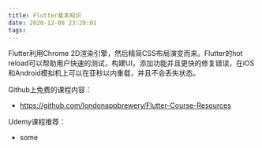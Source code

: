 ```yaml
---
title: Flutter基本知识
date: 2020-12-08 23:20:01
tags:
---
```


Flutter利用Chrome 2D渲染引擎，然后精简CSS布局演变而来。Flutter的hot reload可以帮助用户快速的测试，构建UI，添加功能并且更快的修复错误，在iOS和Android模拟机上可以在亚秒以内重载，并且不会丢失状态。

Github上免费的课程内容：
* https://github.com/londonappbrewery/Flutter-Course-Resources

Udemy课程推荐：
* some